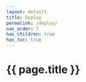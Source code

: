 ```yaml
---
layout: default
title: Deploy
permalink: /deploy/
nav_order: 7
has_children: true
has_toc: true
---
```


# {{ page.title }}

